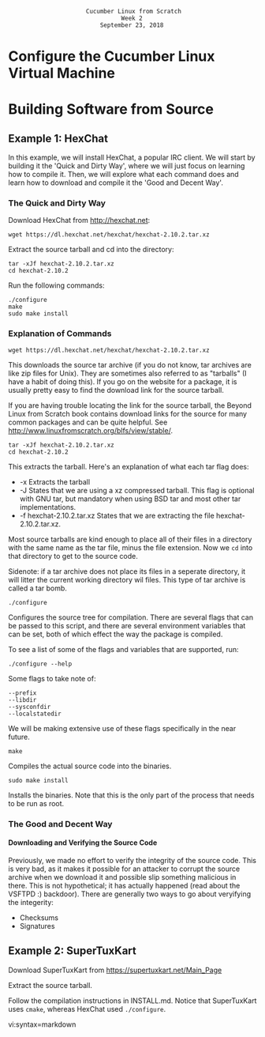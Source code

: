                           Cucumber Linux from Scratch
                                    Week 2
                              September 23, 2018

# Configure the Cucumber Linux Virtual Machine

# Building Software from Source

## Example 1: HexChat

In this example, we will install HexChat, a popular IRC client. We will start
by building it the 'Quick and Dirty Way', where we will just focus on learning
how to compile it. Then, we will explore what each command does and learn how
to download and compile it the 'Good and Decent Way'.

### The Quick and Dirty Way

Download HexChat from http://hexchat.net:

    wget https://dl.hexchat.net/hexchat/hexchat-2.10.2.tar.xz

Extract the source tarball and cd into the directory:

    tar -xJf hexchat-2.10.2.tar.xz
    cd hexchat-2.10.2

Run the following commands:

    ./configure
    make
    sudo make install

### Explanation of Commands

    wget https://dl.hexchat.net/hexchat/hexchat-2.10.2.tar.xz

This downloads the source tar archive (if you do not know, tar archives are
like zip files for Unix). They are sometimes also referred to as "tarballs" (I
have a habit of doing this). If you go on the website for a package, it is
usually pretty easy to find the download link for the source tarball.

If you are having trouble locating the link for the source tarball, the Beyond
Linux from Scratch book contains download links for the source for many common
packages and can be quite helpful. See
http://www.linuxfromscratch.org/blfs/view/stable/.

    tar -xJf hexchat-2.10.2.tar.xz
    cd hexchat-2.10.2

This extracts the tarball. Here's an explanation of what each tar flag does:
* -x Extracts the tarball
* -J States that we are using a xz compressed tarball. This flag is optional
  with GNU tar, but mandatory when using BSD tar and most other tar
  implementations.
* -f hexchat-2.10.2.tar.xz States that we are extracting the file
  hexchat-2.10.2.tar.xz.

Most source tarballs are kind enough to place all of their files in a directory
with the same name as the tar file, minus the file extension. Now we `cd` into
that directory to get to the source code.

Sidenote: if a tar archive does not place its files in a seperate directory, it
will litter the current working directory wil files. This type of tar archive
is called a tar bomb.

    ./configure

Configures the source tree for compilation. There are several flags that can be
passed to this script, and there are several environment variables that can be
set, both of which effect the way the package is compiled.

To see a list of some of the flags and variables that are supported, run:

    ./configure --help

Some flags to take note of:

    --prefix
    --libdir
    --sysconfdir
    --localstatedir

We will be making extensive use of these flags specifically in the near future.

    make

Compiles the actual source code into the binaries.

    sudo make install

Installs the binaries. Note that this is the only part of the process that
needs to be run as root.

### The Good and Decent Way

#### Downloading and Verifying the Source Code

Previously, we made no effort to verify the integrity of the source code. This
is very bad, as it makes it possible for an attacker to corrupt the source
archive when we download it and possible slip something malicious in there.
This is not hypothetical; it has actually happened (read about the VSFTPD :)
backdoor). There are generally two ways to go about veryifying the integerity:
* Checksums
* Signatures

## Example 2: SuperTuxKart

Download SuperTuxKart from https://supertuxkart.net/Main_Page

Extract the source tarball.

Follow the compilation instructions in INSTALL.md. Notice that SuperTuxKart
uses `cmake`, whereas HexChat used `./configure`.

vi:syntax=markdown

